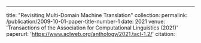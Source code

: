 ---
title: "Revisiting Multi-Domain Machine Translation"
collection: 
permalink: /publication/2009-10-01-paper-title-number-1
date: 2021
venue: 'Transactions of the Association for Computational Linguistics (2021)'
paperurl: 'https://www.aclweb.org/anthology/2021.tacl-1.2/'
citation:
